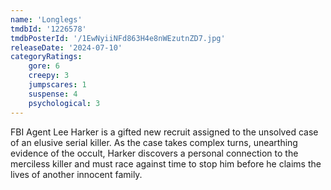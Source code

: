 ```yaml
---
name: 'Longlegs'
tmdbId: '1226578'
tmdbPosterId: '/1EwNyiiNFd863H4e8nWEzutnZD7.jpg'
releaseDate: '2024-07-10'
categoryRatings:
    gore: 6
    creepy: 3
    jumpscares: 1
    suspense: 4
    psychological: 3
---
```

FBI Agent Lee Harker is a gifted new recruit assigned to the unsolved case of an elusive serial killer. As the case takes complex turns, unearthing evidence of the occult, Harker discovers a personal connection to the merciless killer and must race against time to stop him before he claims the lives of another innocent family.

